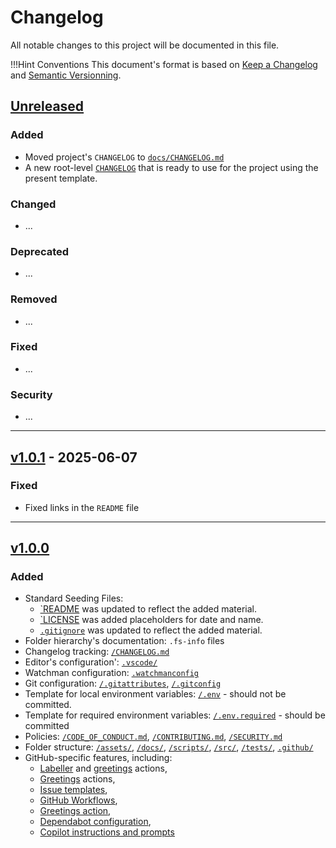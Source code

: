 <!-- markdownlint-disable MD024 -->
<!-- markdownlint-disable MD033 -->
# Changelog

All notable changes to this project will be documented in this file.

!!!Hint Conventions
    This document's format is based on [Keep a Changelog](https://keepachangelog.com/en/1.0.0/)
    and [Semantic Versionning](https://semver.org/spec/v2.0.0.htmlspec/v2.0.0.html).

<!--
--------------------------------------------------------------------------------
___  TEMPLATE     ______________________________________________________________
--------------------------------------------------------------------------------

SECTIONS
´´´´´´´´´´
## [Unreleased](https://github.com/<username>/<repository>/compare/...HEAD)
## [<vers>](https://github.com/<username>/<repository>/releases/tag/<the-tag>) &nbsp;-&nbsp; <yyy-mm-dd>
## [<vers>](https://github.com/<username>/<repository>/compare/<to-that>...<this>) &nbsp;-&nbsp; <yyy-mm-dd>

### Added

- ...

### Changed

- ...

### Deprecated

- ...

### Removed

- ...

### Fixed

- ...

### Security

- ...

-----------------------------------------------------------------------------

MILESTONES
´´´´´´´´´

**[d<X.Y>-<label>-<Z>](https://github.com/<username>/<repository>/compare/d<X.Y>-<label>-<N>...<base-tag>**

-->
<!--
--------------------------------------------------------------------------------
___ CHANGELOG   ________________________________________________________________
--------------------------------------------------------------------------------

NEW  VERSION  CHECKLIST  (!!! Release Branch !!!)
´´´´´´´´´´´´´´´´´´´´´´´´´´´´´´´´´´´´´´´´´´´´´´´´
The first 3 steps below should be taken eright on the `develop` branch, right before  the `telease` branch is created. If done on the `release` branch, then the changes should be merged back to the `develop` branch asap (before  its changelog is updated with new entries, otherwise tconflicts will occur when the `release` branch is merged back to the `develop` branch).

    [   ]  REPLACE [Unreleased] by the last release's next version

    [   ]  ADD today's date in the format YYYY-MM-DD

    [   ]  REPLACE [Unreleased] by the last release's next version

The step below finalizes the release's changelog. It should be the last commit on the `release` branch before the final merge happens.

    [   ]  MODIFY the comparison settings from `...HEAD` to `<to-that>...<this>`
-->

## [Unreleased](https://github.com/<username>/<repository>/compare/...HEAD)

### Added

- Moved project's `CHANGELOG` to [`docs/CHANGELOG.md`](docs/CHANGELOG.md)
- A new root-level [`CHANGELOG`](CHANGELOG.md) that is ready to use for the project using the present template.

### Changed

- ...

### Deprecated

- ...

### Removed

- ...

### Fixed

- ...

### Security

- ...

---

## [v1.0.1](https://github.com/e2d2iCode/tmpl-repo-github/compare/v1.0.0...v1.0.1) - 2025-06-07

### Fixed

- Fixed links in the `README` file

---

## [v1.0.0](https://github.com/e2d2iCode/tmpl-repo-github/compare/v0.0.1...v1.0.0)

### Added

- Standard Seeding Files:
  - [`README](readme.md) was updated to reflect the added material.
  - [`LICENSE](LICENSE.md) was added placeholders for date and name.
  - [`.gitignore`](.gitignore) was updated to reflect the added material.
- Folder hierarchy's documentation: `.fs-info` files
- Changelog tracking: [`/CHANGELOG.md`](CHANGELOG.md)
- Editor's configuration': [`.vscode/`](.vscode/.fs-info)
- Watchman configuration: [`.watchmanconfig`](.watchmanconfig)
- Git configuration: [`/.gitattributes`](.gitattributes), [`/.gitconfig`](.gitconfig)
- Template for local environment variables: [`/.env`](.env) - should not be committed.
- Template for required environment variables: [`/.env.required`](.env.required) - should be committed
- Policies: [`/CODE_OF_CONDUCT.md`](CODE_OF_CONDUCT.md), [`/CONTRIBUTING.md`](CONTRIBUTING.md), [`/SECURITY.md`](SECURITY.md)
- Folder structure: [`/assets/`](assets/.fs-info), [`/docs/`](docs/.fs-info), [`/scripts/`](scripts/.fs-info), [`/src/`](src/.fs-info), [`/tests/`](tests/.fs-info), [`.github/`](.github/.fs-info)
- GitHub-specific features, including:
  - [Labeller](.github/labeler.yml) and [greetings](.github/greetings.yml) actions,
  - [Greetings](.github/greetings.yml) actions,
  - [Issue templates](.github/ISSUE_TEMPLATE/.fs-info),
  - [GitHub Workflows](.github/workflows/.fs-info),
  - [Greetings action](.github/gretteings.yml),
  - [Dependabot configuration](.github/dependabot.yml),
  - [Copilot instructions and prompts](.github/copilot/.fs-info)
